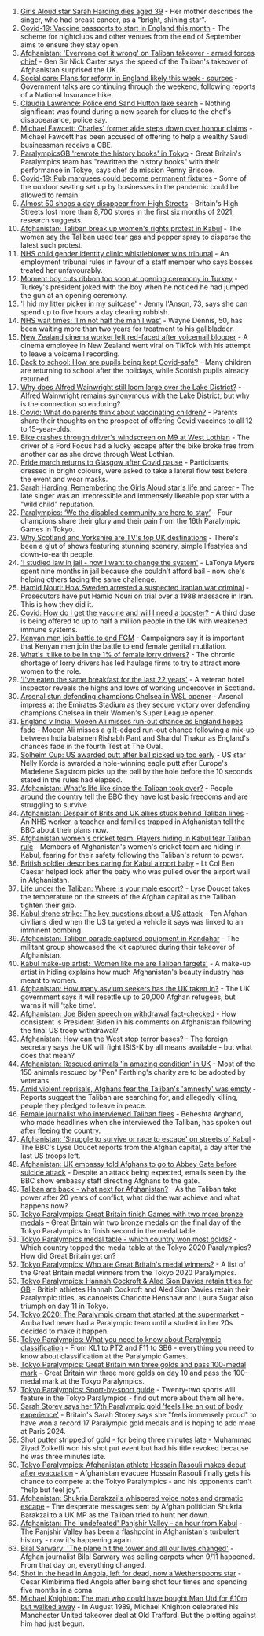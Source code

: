 1. [Girls Aloud star Sarah Harding dies aged 39](https://www.bbc.co.uk/news/entertainment-arts-58456170?at_medium=RSS&at_campaign=KARANGA) - Her mother describes the singer, who had breast cancer, as a "bright, shining star".
2. [Covid-19: Vaccine passports to start in England this month](https://www.bbc.co.uk/news/uk-58452953?at_medium=RSS&at_campaign=KARANGA) - The scheme for nightclubs and other venues from the end of September aims to ensure they stay open.
3. [Afghanistan: 'Everyone got it wrong' on Taliban takeover - armed forces chief](https://www.bbc.co.uk/news/uk-58453258?at_medium=RSS&at_campaign=KARANGA) - Gen Sir Nick Carter says the speed of the Taliban's takeover of Afghanistan surprised the UK.
4. [Social care: Plans for reform in England likely this week - sources](https://www.bbc.co.uk/news/uk-58452939?at_medium=RSS&at_campaign=KARANGA) - Government talks are continuing through the weekend, following reports of a National Insurance hike.
5. [Claudia Lawrence: Police end Sand Hutton lake search](https://www.bbc.co.uk/news/uk-england-york-north-yorkshire-58455620?at_medium=RSS&at_campaign=KARANGA) - Nothing significant was found during a new search for clues to the chef's disappearance, police say.
6. [Michael Fawcett: Charles' former aide steps down over honour claims](https://www.bbc.co.uk/news/uk-58451647?at_medium=RSS&at_campaign=KARANGA) - Michael Fawcett has been accused of offering to help a wealthy Saudi businessman receive a CBE.
7. [ParalympicsGB 'rewrote the history books' in Tokyo](https://www.bbc.co.uk/sport/disability-sport/58453530?at_medium=RSS&at_campaign=KARANGA) - Great Britain's Paralympics team has "rewritten the history books" with their performance in Tokyo, says chef de mission Penny Briscoe.
8. [Covid-19: Pub marquees could become permanent fixtures](https://www.bbc.co.uk/news/uk-58452949?at_medium=RSS&at_campaign=KARANGA) - Some of the outdoor seating set up by businesses in the pandemic could be allowed to remain.
9. [Almost 50 shops a day disappear from High Streets](https://www.bbc.co.uk/news/business-58433461?at_medium=RSS&at_campaign=KARANGA) - Britain's High Streets lost more than 8,700 stores in the first six months of 2021, research suggests.
10. [Afghanistan: Taliban break up women's rights protest in Kabul](https://www.bbc.co.uk/news/world-asia-58450230?at_medium=RSS&at_campaign=KARANGA) - The women say the Taliban used tear gas and pepper spray to disperse the latest such protest.
11. [NHS child gender identity clinic whistleblower wins tribunal](https://www.bbc.co.uk/news/uk-58453250?at_medium=RSS&at_campaign=KARANGA) - An employment tribunal rules in favour of a staff member who says bosses treated her unfavourably.
12. [Moment boy cuts ribbon too soon at opening ceremony in Turkey](https://www.bbc.co.uk/news/world-europe-58454436?at_medium=RSS&at_campaign=KARANGA) - Turkey's president joked with the boy when he noticed he had jumped the gun at an opening ceremony.
13. ['I hid my litter picker in my suitcase'](https://www.bbc.co.uk/news/uk-england-leicestershire-58409725?at_medium=RSS&at_campaign=KARANGA) - Jenny I'Anson, 73, says she can spend up to five hours a day clearing rubbish.
14. [NHS wait times: 'I’m not half the man I was'](https://www.bbc.co.uk/news/health-58424718?at_medium=RSS&at_campaign=KARANGA) - Wayne Dennis, 50, has been waiting more than two years for treatment to his gallbladder.
15. [New Zealand cinema worker left red-faced after voicemail blooper](https://www.bbc.co.uk/news/world-asia-58449868?at_medium=RSS&at_campaign=KARANGA) - A cinema employee in New Zealand went viral on TikTok with his attempt to leave a voicemail recording.
16. [Back to school: How are pupils being kept Covid-safe?](https://www.bbc.co.uk/news/education-51643556?at_medium=RSS&at_campaign=KARANGA) - Many children are returning to school after the holidays, while Scottish pupils already returned.
17. [Why does Alfred Wainwright still loom large over the Lake District?](https://www.bbc.co.uk/news/uk-england-cumbria-57528980?at_medium=RSS&at_campaign=KARANGA) - Alfred Wainwright remains synonymous with the Lake District, but why is the connection so enduring?
18. [Covid: What do parents think about vaccinating children?](https://www.bbc.co.uk/news/uk-58447040?at_medium=RSS&at_campaign=KARANGA) - Parents share their thoughts on the prospect of offering Covid vaccines to all 12 to 15-year-olds.
19. [Bike crashes through driver's windscreen on M9 at West Lothian](https://www.bbc.co.uk/news/uk-scotland-edinburgh-east-fife-58450663?at_medium=RSS&at_campaign=KARANGA) - The driver of a Ford Focus had a lucky escape after the bike broke free from another car as she drove through West Lothian.
20. [Pride march returns to Glasgow after Covid pause](https://www.bbc.co.uk/news/uk-scotland-glasgow-west-58448655?at_medium=RSS&at_campaign=KARANGA) - Participants, dressed in bright colours, were asked to take a lateral flow test before the event and wear masks.
21. [Sarah Harding: Remembering the Girls Aloud star's life and career](https://www.bbc.co.uk/news/entertainment-arts-54703955?at_medium=RSS&at_campaign=KARANGA) - The late singer was an irrepressible and immensely likeable pop star with a "wild child" reputation.
22. [Paralympics: ‘We the disabled community are here to stay’](https://www.bbc.co.uk/news/disability-58437671?at_medium=RSS&at_campaign=KARANGA) - Four champions share their glory and their pain from the 16th Paralympic Games in Tokyo.
23. [Why Scotland and Yorkshire are TV's top UK destinations](https://www.bbc.co.uk/news/entertainment-arts-58421232?at_medium=RSS&at_campaign=KARANGA) - There's been a glut of shows featuring stunning scenery, simple lifestyles and down-to-earth people.
24. ['I studied law in jail - now I want to change the system'](https://www.bbc.co.uk/news/stories-58311196?at_medium=RSS&at_campaign=KARANGA) - LaTonya Myers spent nine months in jail because she couldn’t afford bail - now she's helping others facing the same challenge.
25. [Hamid Nouri: How Sweden arrested a suspected Iranian war criminal](https://www.bbc.co.uk/news/world-europe-58421630?at_medium=RSS&at_campaign=KARANGA) - Prosecutors have put Hamid Nouri on trial over a 1988 massacre in Iran. This is how they did it.
26. [Covid: How do I get the vaccine and will I need a booster?](https://www.bbc.co.uk/news/health-55045639?at_medium=RSS&at_campaign=KARANGA) - A third dose is being offered to up to half a million people in the UK with weakened immune systems.
27. [Kenyan men join battle to end FGM](https://www.bbc.co.uk/news/world-africa-58200718?at_medium=RSS&at_campaign=KARANGA) - Campaigners say it is important that Kenyan men join the battle to end female genital mutilation.
28. [What's it like to be in the 1% of female lorry drivers?](https://www.bbc.co.uk/news/business-58401238?at_medium=RSS&at_campaign=KARANGA) - The chronic shortage of lorry drivers has led haulage firms to try to attract more women to the role.
29. ['I've eaten the same breakfast for the last 22 years'](https://www.bbc.co.uk/news/uk-scotland-scotland-business-58323888?at_medium=RSS&at_campaign=KARANGA) - A veteran hotel inspector reveals the highs and lows of working undercover in Scotland.
30. [Arsenal stun defending champions Chelsea in WSL opener](https://www.bbc.co.uk/sport/football/58373001?at_medium=RSS&at_campaign=KARANGA) - Arsenal impress at the Emirates Stadium as they secure victory over defending champions Chelsea in their Women's Super League opener.
31. [England v India: Moeen Ali misses run-out chance as England hopes fade](https://www.bbc.co.uk/sport/av/cricket/58455245?at_medium=RSS&at_campaign=KARANGA) - Moeen Ali misses a gilt-edged run-out chance following a mix-up between India batsmen Rishabh Pant and Shardul Thakur as England's chances fade in the fourth Test at The Oval.
32. [Solheim Cup: US awarded putt after ball picked up too early](https://www.bbc.co.uk/sport/av/golf/58451460?at_medium=RSS&at_campaign=KARANGA) - US star Nelly Korda is awarded a hole-winning eagle putt after Europe's Madelene Sagstrom picks up the ball by the hole before the 10 seconds stated in the rules had elapsed.
33. [Afghanistan: What's life like since the Taliban took over?](https://www.bbc.co.uk/news/world-asia-58434735?at_medium=RSS&at_campaign=KARANGA) - People around the country tell the BBC they have lost basic freedoms and are struggling to survive.
34. [Afghanistan: Despair of Brits and UK allies stuck behind Taliban lines](https://www.bbc.co.uk/news/uk-58434887?at_medium=RSS&at_campaign=KARANGA) - An NHS worker, a teacher and families trapped in Afghanistan tell the BBC about their plans now.
35. [Afghanistan women's cricket team: Players hiding in Kabul fear Taliban rule](https://www.bbc.co.uk/sport/cricket/58396310?at_medium=RSS&at_campaign=KARANGA) - Members of Afghanistan's women's cricket team are hiding in Kabul, fearing for their safety following the Taliban's return to power.
36. [British soldier describes caring for Kabul airport baby](https://www.bbc.co.uk/news/uk-58449866?at_medium=RSS&at_campaign=KARANGA) - Lt Col Ben Caesar helped look after the baby who was pulled over the airport wall in Afghanistan.
37. [Life under the Taliban: Where is your male escort?](https://www.bbc.co.uk/news/world-asia-58437713?at_medium=RSS&at_campaign=KARANGA) - Lyse Doucet takes the temperature on the streets of the Afghan capital as the Taliban tighten their grip.
38. [Kabul drone strike: The key questions about a US attack](https://www.bbc.co.uk/news/58401027?at_medium=RSS&at_campaign=KARANGA) - Ten Afghan civilians died when the US targeted a vehicle it says was linked to an imminent bombing.
39. [Afghanistan: Taliban parade captured equipment in Kandahar](https://www.bbc.co.uk/news/world-asia-58413817?at_medium=RSS&at_campaign=KARANGA) - The militant group showcased the kit captured during their takeover of Afghanistan.
40. [Kabul make-up artist: 'Women like me are Taliban targets'](https://www.bbc.co.uk/news/stories-58388333?at_medium=RSS&at_campaign=KARANGA) - A make-up artist in hiding explains how much Afghanistan's beauty industry has meant to women.
41. [Afghanistan: How many asylum seekers has the UK taken in?](https://www.bbc.co.uk/news/uk-58245684?at_medium=RSS&at_campaign=KARANGA) - The UK government says it will resettle up to 20,000 Afghan refugees, but warns it will 'take time'.
42. [Afghanistan: Joe Biden speech on withdrawal fact-checked](https://www.bbc.co.uk/news/58412530?at_medium=RSS&at_campaign=KARANGA) - How consistent is President Biden in his comments on Afghanistan following the final US troop withdrawal?
43. [Afghanistan: How can the West stop terror bases?](https://www.bbc.co.uk/news/uk-58395371?at_medium=RSS&at_campaign=KARANGA) - The foreign secretary says the UK will fight ISIS-K by all means available - but what does that mean?
44. [Afghanistan: Rescued animals 'in amazing condition' in UK](https://www.bbc.co.uk/news/uk-england-essex-58409613?at_medium=RSS&at_campaign=KARANGA) - Most of the 150 animals rescued by "Pen" Farthing's charity are to be adopted by veterans.
45. [Amid violent reprisals, Afghans fear the Taliban's 'amnesty' was empty](https://www.bbc.co.uk/news/world-asia-58395954?at_medium=RSS&at_campaign=KARANGA) - Reports suggest the Taliban are searching for, and allegedly killing, people they pledged to leave in peace.
46. [Female journalist who interviewed Taliban flees](https://www.bbc.co.uk/news/world-58401364?at_medium=RSS&at_campaign=KARANGA) - Beheshta Arghand, who made headlines when she interviewed the Taliban, has spoken out after fleeing the country.
47. [Afghanistan: 'Struggle to survive or race to escape' on streets of Kabul](https://www.bbc.co.uk/news/world-asia-58393245?at_medium=RSS&at_campaign=KARANGA) - The BBC's Lyse Doucet reports from the Afghan capital, a day after the last US troops left.
48. [Afghanistan: UK embassy told Afghans to go to Abbey Gate before suicide attack](https://www.bbc.co.uk/news/uk-58403047?at_medium=RSS&at_campaign=KARANGA) - Despite an attack being expected, emails seen by the BBC show embassy staff directing Afghans to the gate.
49. [Taliban are back - what next for Afghanistan?](https://www.bbc.co.uk/news/world-asia-49192495?at_medium=RSS&at_campaign=KARANGA) - As the Taliban take power after 20 years of conflict, what did the war achieve and what happens now?
50. [Tokyo Paralympics: Great Britain finish Games with two more bronze medals](https://www.bbc.co.uk/sport/disability-sport/58452548?at_medium=RSS&at_campaign=KARANGA) - Great Britain win two bronze medals on the final day of the Tokyo Paralympics to finish second in the medal table.
51. [Tokyo Paralympics medal table - which country won most golds?](https://www.bbc.co.uk/sport/disability-sport/58267874?at_medium=RSS&at_campaign=KARANGA) - Which country topped the medal table at the Tokyo 2020 Paralympics? How did Great Britain get on?
52. [Tokyo Paralympics: Who are Great Britain's medal winners?](https://www.bbc.co.uk/sport/disability-sport/58267875?at_medium=RSS&at_campaign=KARANGA) - A list of the Great Britain medal winners from the Tokyo 2020 Paralympics.
53. [Tokyo Paralympics: Hannah Cockroft & Aled Sion Davies retain titles for GB](https://www.bbc.co.uk/sport/disability-sport/58445274?at_medium=RSS&at_campaign=KARANGA) - British athletes Hannah Cockroft and Aled Sion Davies retain their Paralympic titles, as canoeists Charlotte Henshaw and Laura Sugar also triumph on day 11 in Tokyo.
54. [Tokyo 2020: The Paralympic dream that started at the supermarket](https://www.bbc.co.uk/news/disability-57837062?at_medium=RSS&at_campaign=KARANGA) - Aruba had never had a Paralympic team until a student in her 20s decided to make it happen.
55. [Tokyo Paralympics: What you need to know about Paralympic classification](https://www.bbc.co.uk/sport/disability-sport/57396986?at_medium=RSS&at_campaign=KARANGA) - From KL1 to PT2 and F11 to SB6 - everything you need to know about classification at the Paralympic Games.
56. [Tokyo Paralympics: Great Britain win three golds and pass 100-medal mark](https://www.bbc.co.uk/sport/disability-sport/58431290?at_medium=RSS&at_campaign=KARANGA) - Great Britain win three more golds on day 10 and pass the 100-medal mark at the Tokyo Paralympics.
57. [Tokyo Paralympics: Sport-by-sport guide](https://www.bbc.co.uk/sport/disability-sport/58228171?at_medium=RSS&at_campaign=KARANGA) - Twenty-two sports will feature in the Tokyo Paralympics - find out more about them all here.
58. [Sarah Storey says her 17th Paralympic gold 'feels like an out of body experience'](https://www.bbc.co.uk/sport/disability-sport/58418157?at_medium=RSS&at_campaign=KARANGA) - Britain's Sarah Storey says she "feels immensely proud" to have won a record 17 Paralympic gold medals and is hoping to add more at Paris 2024.
59. [Shot putter stripped of gold - for being three minutes late](https://www.bbc.co.uk/news/world-asia-58405211?at_medium=RSS&at_campaign=KARANGA) - Muhammad Ziyad Zolkefli won his shot put event but had his title revoked because he was three minutes late.
60. [Tokyo Paralympics: Afghanistan athlete Hossain Rasouli makes debut after evacuation](https://www.bbc.co.uk/sport/disability-sport/58394964?at_medium=RSS&at_campaign=KARANGA) - Afghanistan evacuee Hossain Rasouli finally gets his chance to compete at the Tokyo Paralympics - and his opponents can't "help but feel joy".
61. [Afghanistan: Shukria Barakzai's whispered voice notes and dramatic escape](https://www.bbc.co.uk/news/world-asia-58345901?at_medium=RSS&at_campaign=KARANGA) - The desperate messages sent by Afghan politician Shukria Barakzai to a UK MP as the Taliban tried to hunt her down.
62. [Afghanistan: The 'undefeated' Panjshir Valley - an hour from Kabul](https://www.bbc.co.uk/news/world-asia-58329527?at_medium=RSS&at_campaign=KARANGA) - The Panjshir Valley has been a flashpoint in Afghanistan's turbulent history - now it's happening again.
63. [Bilal Sarwary: 'The plane hit the tower and all our lives changed'](https://www.bbc.co.uk/news/world-south-asia-58071592?at_medium=RSS&at_campaign=KARANGA) - Afghan journalist Bilal Sarwary was selling carpets when 9/11 happened. From that day on, everything changed.
64. [Shot in the head in Angola, left for dead, now a Wetherspoons star](https://www.bbc.co.uk/news/uk-58266180?at_medium=RSS&at_campaign=KARANGA) - Cesar Kimbirima fled Angola after being shot four times and spending five months in a coma.
65. [Michael Knighton: The man who could have bought Man Utd for £10m but walked away](https://www.bbc.co.uk/sport/football/58233755?at_medium=RSS&at_campaign=KARANGA) - In August 1989, Michael Knighton celebrated his Manchester United takeover deal at Old Trafford. But the plotting against him had just begun.
